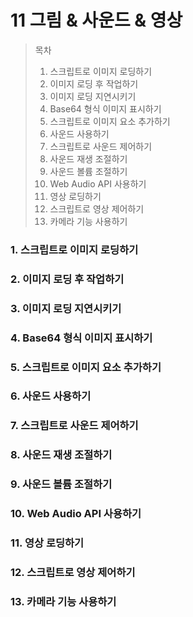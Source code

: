 # 11 그림 & 사운드 & 영상

> 목차
>
> 1. 스크립트로 이미지 로딩하기
> 2. 이미지 로딩 후 작업하기
> 3. 이미지 로딩 지연시키기
> 4. Base64 형식 이미지 표시하기
> 5. 스크립트로 이미지 요소 추가하기
> 6. 사운드 사용하기
> 7. 스크립트로 사운드 제어하기
> 8. 사운드 재생 조절하기
> 9. 사운드 볼륨 조절하기
> 10. Web Audio API 사용하기
> 11. 영상 로딩하기
> 12. 스크립트로 영상 제어하기
> 13. 카메라 기능 사용하기

### 1. 스크립트로 이미지 로딩하기

### 2. 이미지 로딩 후 작업하기

### 3. 이미지 로딩 지연시키기

### 4. Base64 형식 이미지 표시하기

### 5. 스크립트로 이미지 요소 추가하기

### 6. 사운드 사용하기

### 7. 스크립트로 사운드 제어하기

### 8. 사운드 재생 조절하기

### 9. 사운드 볼륨 조절하기

### 10. Web Audio API 사용하기

### 11. 영상 로딩하기

### 12. 스크립트로 영상 제어하기

### 13. 카메라 기능 사용하기

